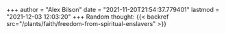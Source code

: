 +++
author = "Alex Bilson"
date = "2021-11-20T21:54:37.779401"
lastmod = "2021-12-03 12:03:20"
+++
Random thought: {{< backref src="/plants/faith/freedom-from-spiritual-enslavers" >}}
